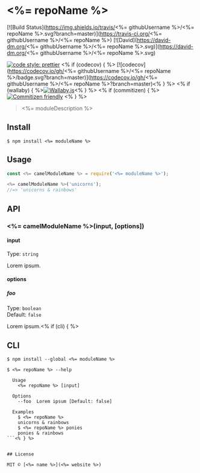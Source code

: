 # <%= repoName %>
[![Build Status](https://img.shields.io/travis/<%= githubUsername %>/<%= repoName %>.svg?branch=master)](https://travis-ci.org/<%= githubUsername %>/<%= repoName %>)
[![David](https://david-dm.org/<%= githubUsername %>/<%= repoName %>.svg)](https://david-dm.org/<%= githubUsername %>/<%= repoName %>.svg)


[![code style: prettier](https://img.shields.io/badge/code_style-prettier-ff69b4.svg)](https://github.com/prettier/prettier)
<% if (codecov) { %> [![codecov](https://codecov.io/gh/<%= githubUsername %>/<%= repoName %>/badge.svg?branch=master)](https://codecov.io/gh/<%= githubUsername %>/<%= repoName %>?branch=master)<% } %>
<% if (wallaby) { %>[![Wallaby.js](https://img.shields.io/badge/wallaby.js-configured-green.svg)](https://wallabyjs.com)<% } %>
<% if (commitizen) { %>[![Commitizen friendly](https://img.shields.io/badge/commitizen-friendly-brightgreen.svg)](http://commitizen.github.io/cz-cli/)
<% } %>

> <%= moduleDescription %>


## Install

```
$ npm install <%= moduleName %>
```


## Usage

```js
const <%= camelModuleName %> = require('<%= moduleName %>');

<%= camelModuleName %>('unicorns');
//=> 'unicorns & rainbows'
```


## API

### <%= camelModuleName %>(input, [options])

#### input

Type: `string`

Lorem ipsum.

#### options

##### foo

Type: `boolean`<br>
Default: `false`

Lorem ipsum.<% if (cli) { %>


## CLI

```
$ npm install --global <%= moduleName %>
```

```
$ <%= repoName %> --help

  Usage
    <%= repoName %> [input]

  Options
    --foo  Lorem ipsum [Default: false]

  Examples
    $ <%= repoName %>
    unicorns & rainbows
    $ <%= repoName %> ponies
    ponies & rainbows
```<% } %>


## License

MIT © [<%= name %>](<%= website %>)
